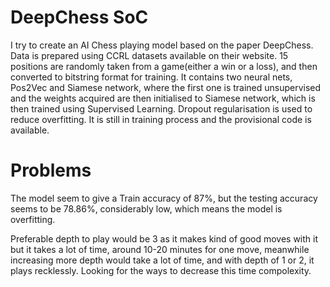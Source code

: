 # DeepChess SoC
I try to create an AI Chess playing model based on the paper DeepChess.
Data is prepared using CCRL datasets available on their website.
15 positions are randomly taken from a game(either a win or a loss), and then converted to bitstring format for training.
It contains two neural nets, Pos2Vec and Siamese network, where the first one is trained unsupervised and the weights acquired are then initialised to Siamese network, which is then trained using Supervised Learning.
Dropout regularisation is used to reduce overfitting.
It is still in training process and the provisional code is available.
# Problems
The model seem to give a Train accuracy of 87%, but the testing accuracy seems to be 78.86%, considerably low, which means the model is overfitting.

Preferable depth to play would be 3 as it makes kind of good moves with it but it takes a lot of time, around 10-20 minutes for one move, meanwhile increasing more depth would take a lot of time, and with depth of 1 or 2, it plays recklessly. Looking for the ways to decrease this time compolexity.
